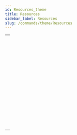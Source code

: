 ```yaml
---
id: Resources_theme
title: Resources
sidebar_label: Resources
slug: /commands/theme/Resources
---
```


|                                                                                                                     |
| ------------------------------------------------------------------------------------------------------------------- |
| [<!-- INCLUDE #_command_.CLOSE RESOURCE FILE.Syntax -->](../../commands-legacy/close-resource-file.md)<br/>         |
| [<!-- INCLUDE #_command_.Get indexed string.Syntax -->](../../commands-legacy/get-indexed-string.md)<br/>           |
| [<!-- INCLUDE #_command_.GET PICTURE RESOURCE.Syntax -->](../../commands-legacy/get-picture-resource.md)<br/>       |
| [<!-- INCLUDE #_command_.GET RESOURCE.Syntax -->](../../commands-legacy/get-resource.md)<br/>                       |
| [<!-- INCLUDE #_command_.Get resource name.Syntax -->](../../commands-legacy/get-resource-name.md)<br/>             |
| [<!-- INCLUDE #_command_.Get resource properties.Syntax -->](../../commands-legacy/get-resource-properties.md)<br/> |
| [<!-- INCLUDE #_command_.Get string resource.Syntax -->](../../commands-legacy/get-string-resource.md)<br/>         |
| [<!-- INCLUDE #_command_.Get text resource.Syntax -->](../../commands-legacy/get-text-resource.md)<br/>             |
| [<!-- INCLUDE #_command_.Open resource file.Syntax -->](../../commands-legacy/open-resource-file.md)<br/>           |
| [<!-- INCLUDE #_command_.RESOURCE LIST.Syntax -->](../../commands-legacy/resource-list.md)<br/>                     |
| [<!-- INCLUDE #_command_.RESOURCE TYPE LIST.Syntax -->](../../commands-legacy/resource-type-list.md)<br/>           |
| [<!-- INCLUDE #_command_.STRING LIST TO ARRAY.Syntax -->](../../commands-legacy/string-list-to-array.md)<br/>       |
